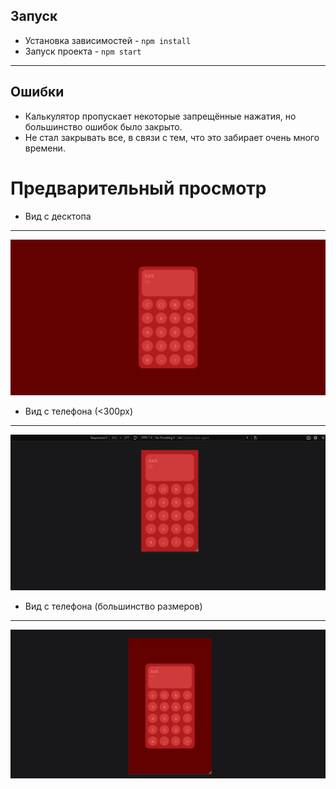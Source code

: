 ## Запуск
- Установка зависимостей - ```npm install```
- Запуск проекта - ```npm start```

---

## Ошибки
- Калькулятор пропускает некоторые запрещённые нажатия, но большинство ошибок было закрыто.
- Не стал закрывать все, в связи с тем, что это забирает очень много времени.

# Предварительный просмотр
- Вид с десктопа
---
![desktop](previews/desktop.png)
- Вид с телефона (<300px)
---
![mobile <300px](previews/mobile.png)
- Вид с телефона (большинство размеров)
---
![mobile](previews/mobile1.png)
